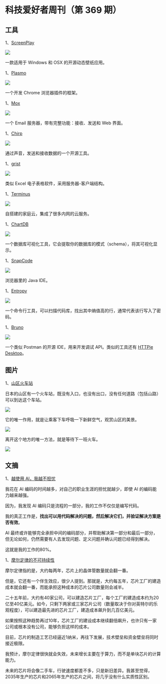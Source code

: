 # 科技爱好者周刊（第 369 期）

## 工具

1、[ScreenPlay](https://screen-play.app/)

![](https://cdn.beekka.com/blogimg/asset/202408/bg2024082203.webp)

一款适用于 Windows 和 OSX 的开源动态壁纸应用。

1、[Plasmo](https://github.com/PlasmoHQ/plasmo)

![](https://cdn.beekka.com/blogimg/asset/202408/bg2024082205.webp)

一个开发 Chrome 浏览器插件的框架。

1、[Mox](https://www.xmox.nl/)

![](https://cdn.beekka.com/blogimg/asset/202503/bg2025030502.webp)

一个 Email 服务器，带有完整功能：接收、发送和 Web 界面。

1、[Chirp](https://github.com/solst-ice/chirp)

![](https://cdn.beekka.com/blogimg/asset/202503/bg2025030503.webp)

通过声音，发送和接收数据的一个开源工具。

1、[grist](https://github.com/gristlabs/grist-core)

![](https://cdn.beekka.com/blogimg/asset/202503/bg2025030507.webp)

类似 Excel 电子表格软件，采用服务器-客户端结构。

1、[Terminus](https://github.com/beclab/Terminus)

![](https://cdn.beekka.com/blogimg/asset/202408/bg2024082508.webp)

自搭建的家庭云，集成了很多内网的云服务。

1、[ChartDB](https://github.com/chartdb/chartdb)

![](https://cdn.beekka.com/blogimg/asset/202408/bg2024082604.webp)

一个数据库可视化工具，它会提取你的数据库的模式（schema），将其可视化显示。

1、[SnapCode](https://reportmill.com/SnapCode/)

![](https://cdn.beekka.com/blogimg/asset/202402/bg2024020807.webp)

浏览器里的 Java IDE。

1、[Entropy](https://github.com/EwenQuim/entropy)

![](https://cdn.beekka.com/blogimg/asset/202406/bg2024060501.webp)

一个命令行工具，可以扫描代码库，找出其中熵值高的行，通常代表该行写入了密码。

1、[Bruno](https://www.usebruno.com/)

![](https://cdn.beekka.com/blogimg/asset/202310/bg2023100208.webp)

一个类似 Postman 的开源 IDE，用来开发调试 API。类似的工具还有 [HTTPie Desktop](https://github.com/httpie/desktop)。

## 图片

1、[山区火车站](https://www.instagram.com/p/DImLi02SlZR/)

日本的山区有一个火车站，既没有入口，也没有出口，没有任何道路（包括山路）可以到达这个车站。

![](https://cdn.beekka.com/blogimg/asset/202504/bg2025042103.webp)

它的唯一作用，就是让乘客下车呼吸一下新鲜空气，观赏山区的美景。

![](https://cdn.beekka.com/blogimg/asset/202504/bg2025042104.webp)

离开这个地方的唯一方法，就是等待下一班火车。

![](https://cdn.beekka.com/blogimg/asset/202504/bg2025042105.webp)

## 文摘

1、[越使用 AI，我越不担忧](https://simonwillison.net/2025/Jul/4/identify-solve-verify/)

我花在 AI 编码的时间越多，对自己的职业生涯的担忧就越少，即使 AI 的编码能力越来越强。

因为，我发现 AI 编码只是流程的一部分，我的工作不仅仅是编写代码。

我的真正工作是，**找出可以用代码解决的问题，然后解决它们，并验证解决方案是否有效**。

AI 最终或许能够完全承担中间的编码部分，并帮助解决第一部分和最后一部分，但无论如何，仍然需要有人去发现问题、定义问题并确认问题已经得到解决。

这就是我的工作的80%。

1、[摩尔定律的不可持续性](https://bzolang.blog/p/the-unsustainability-of-moores-law)

摩尔定律指的是，大约每两年，芯片上的晶体管数量就会翻一番。

但是，它还有一个伴生效应，很少人提到。那就是，大约每五年，芯片工厂的建造成本就会翻一番，而能承担这种成本的芯片公司数量则会减半。

二十五年前，大约有40家公司，可以建造芯片工厂，每个工厂的建造成本约为20亿至40亿美元。如今，只剩下两家或三家芯片公司（数量取决于你对英特尔的乐观程度），可以建造最先进的芯片工厂，建造成本飙升到几百亿美元。

如果按照这种趋势再过10年，芯片工厂的建设成本继续翻倍飙升，也许只有一家公司或根本没有公司，能够负担这样的成本。

目前，芯片的制造工艺已经逼近1纳米，再往下发展，技术壁垒和资金壁垒将同时接近极限。

我预计，摩尔定律很快就会失效，未来增长主要在于算力，而不是单块芯片的计算能力。

未来的芯片将会像二手车，行驶速度都差不多，只是新旧差异。我甚至觉得，2035年生产的芯片和2065年生产的芯片之间，将几乎没有什么实质性区别。
